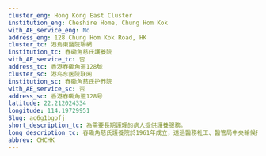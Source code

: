 ```yaml
---
cluster_eng: Hong Kong East Cluster
institution_eng: Cheshire Home, Chung Hom Kok
with_AE_service_eng: No
address_eng: 128 Chung Hom Kok Road, HK
cluster_tc: 港島東醫院聯網
institution_tc: 舂磡角慈氏護養院
with_AE_service_tc: 否
address_tc: 香港舂磡角道128號
cluster_sc: 港岛东医院联网
institution_sc: 舂磡角慈氏护养院
with_AE_service_sc: 否
address_sc: 香港舂磡角道128号
latitude: 22.212024334
longitude: 114.19729951
Slug: ao6g1bgofj
short_description_tc: 為需要長期護理的病人提供護養服務。
long_description_tc: 舂磡角慈氏護養院於1961年成立，透過醫務社工、醫管局中央輪候冊及東華東院轉介肢體傷殘人士和長期病患者，為他們提供延續護理服務。護養院為慈氏國際基金會 (香港區) 成員。
abbrev: CHCHK
---
```

